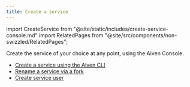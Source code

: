 ```yaml
---
title: Create a service
---
```


import CreateService from "@site/static/includes/create-service-console.md"
import RelatedPages from "@site/src/components/non-swizzled/RelatedPages";

Create the service of your choice at any point, using the Aiven Console.

<CreateService/>

<RelatedPages/>

- [Create a service using the Aiven CLI](/docs/tools/cli/service-cli#avn-cli-service-create)
- [Rename a service via a fork](/docs/platform/concepts/service-forking)
- [Create service user](/docs/platform/howto/create_new_service_user)
